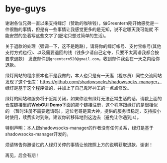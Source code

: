 # bye-guys

谢谢各位兄弟一直以来支持绿灯（赞助的咖啡钱），做Greentern刚开始感觉是一件很酷的事情，但是有一些事情让我感觉更多的是无知，说不定哪天我可能就
不能安然的坐着写这些文字了(肥宅只想过简单的生活)。

关于退款的处理（强调一下，这不是跑路），请将你的绿灯帐号、支付宝帐号(其他支付方式也行)、以及需要退回的钱（钱多少请自己定夺，只要不太离谱我都会按要求退款）
发送邮件到`greentern520@gmail.com`，收到邮件我会在一天之内给你退款。

绿灯网站的程序原本也不是我做的，本人也只是有一天逛（程序员）同性交流网站发现了这个仓库：https://github.com/shadowsocks/shadowsocks-manager，
绿灯是基于这个程序做的，并加上了自己鬼斧神工的一点点修改。

绿灯的网站和服务将于近期关闭，如果你没有绿灯无法正常生活的话，请戳上面的仓库链接里的**WebGUI Demo**下面的那个链接注册，这个程序跟绿灯的是很相似的
（暂时注册不需要邀请码），这位老哥是真大神，提供的服务很稳定，支持按小时使用，续费实时到账，建议你转移阵地到这边去（避免让你遇到js）。

特别声明：本人跟shadowsocks-manager的作者没有任何关系，绿灯是基于shadowsocks-manager开发的。

烦请转告你邀请过的人绿灯关停的事情让他按照上方的说明获取退款，谢谢！

再见，后会有期！




